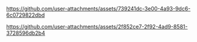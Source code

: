 https://github.com/user-attachments/assets/739241dc-3e00-4a93-9dc6-6c0729822dbd

https://github.com/user-attachments/assets/2f852ce7-2f92-4ad9-8581-3728596db2b4
